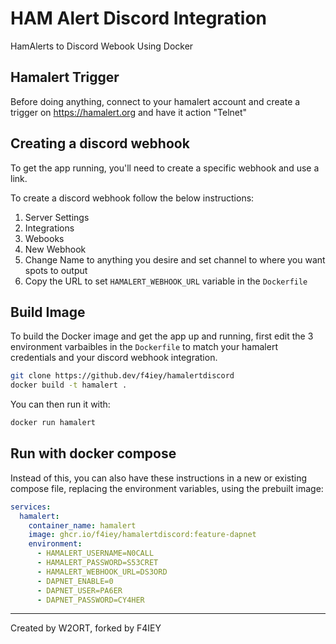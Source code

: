 # HAM Alert Discord Integration
HamAlerts to Discord Webook Using Docker

## Hamalert Trigger
Before doing anything, connect to your hamalert account and create a trigger on https://hamalert.org and have it action "Telnet"

## Creating a discord webhook
To get the app running, you'll need to create a specific webhook and use a link.

To create a discord webhook follow the below instructions:
1. Server Settings
2. Integrations
3. Webooks
4. New Webhook
5. Change Name to anything you desire and set channel to where you want spots to output
6. Copy the URL to set `HAMALERT_WEBHOOK_URL` variable in the `Dockerfile`

## Build Image
To build the Docker image and get the app up and running, first edit the 3 environment varbaibles in the `Dockerfile` to match your hamalert credentials and your discord webhook integration.
```sh
git clone https://github.dev/f4iey/hamalertdiscord
docker build -t hamalert .
```
You can then run it with:
```sh
docker run hamalert
```
## Run with docker compose
Instead of this, you can also have these instructions in a new or existing compose file, replacing the environment variables, using the prebuilt image:
```yml
services:
  hamalert:
    container_name: hamalert
    image: ghcr.io/f4iey/hamalertdiscord:feature-dapnet
    environment:
      - HAMALERT_USERNAME=N0CALL
      - HAMALERT_PASSWORD=S53CRET
      - HAMALERT_WEBHOOK_URL=DS3ORD
      - DAPNET_ENABLE=0
      - DAPNET_USER=PA6ER
      - DAPNET_PASSWORD=CY4HER
```




----------------------------------------------------------------------------------------------------

Created by W2ORT, forked by F4IEY
